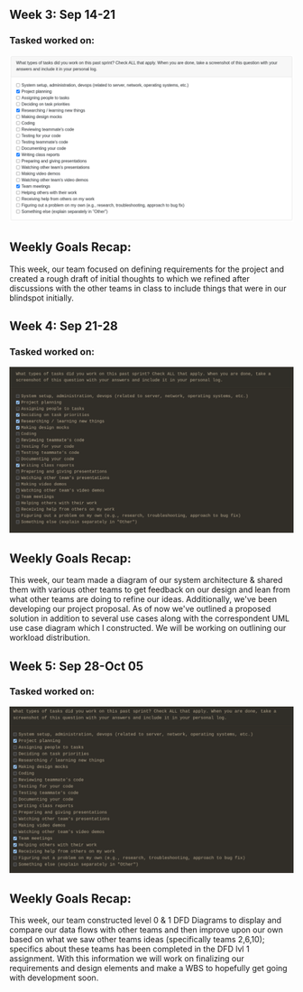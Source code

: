 ## Week 3: Sep 14-21

### Tasked worked on:
![Svens Tasks for W3](./imagesForSvenLogs/w3.png)

## Weekly Goals Recap:

This week, our team focused on defining requirements for the project and created a rough draft of initial thoughts to which we refined after discussions with the other teams in class to include things that were in our blindspot initially.

## Week 4: Sep 21-28

### Tasked worked on:
![Svens tasks for w4](./imagesForSvenLogs/w4.png)

## Weekly Goals Recap:

This week, our team made a diagram of our system architecture & shared them with various other teams to get feedback on our design and lean from what other teams are doing to refine our ideas. Additionally, we've been developing our project proposal. As of now we've outlined a proposed solution in addition to several use cases along with the correspondent UML use case diagram which I constructed. We will be working on outlining our workload distribution.


## Week 5: Sep 28-Oct 05

### Tasked worked on:
![Svens Tasks for W5](./imagesForSvenLogs/w5.png)

## Weekly Goals Recap:
This week, our team constructed level 0 & 1 DFD Diagrams to display and compare our data flows with other teams and then improve upon our own based on what we saw other teams ideas (specifically teams 2,6,10); specifics about these teams has been completed in the DFD lvl 1 assignment. With this information we will work on finalizing our requirements and design elements and make a WBS to hopefully get going with development soon.
